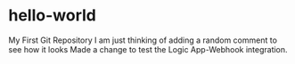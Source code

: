 # hello-world
My First Git Repository
I am just thinking of adding a random comment to see how it looks
Made a change to test the Logic App-Webhook integration.
